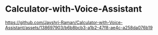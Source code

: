 # Calculator-with-Voice-Assistant
 

https://github.com/Jayshri-Raman/Calculator-with-Voice-Assistant/assets/138697903/b6b8bcb3-a1b2-47f8-ae4c-a258da076b19


